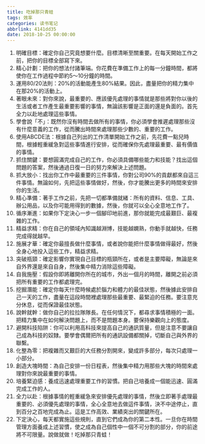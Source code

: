 ```yaml
---
title: 吃掉那只青蛙
tags: 效率
categories: 读书笔记
abbrlink: 4141dd35
date: 2018-10-25 00:00:00
---
```


  1. 明確目標：確定你自己究竟想要什麼。目標清晰至關重要。在每天開始工作之前，把你的目標全部寫下來。
  2. 精心計劃：把你的想法付諸筆端。你花費在準備工作上的每一分鐘時間，都將使你在工作過程中節約5～10分鐘的時間。
  3. 運用80/20法則：20%的活動能產生80%結果。因此，盡量把你的精力集中在那20%的活動上。
  4. 著眼未來：對你來說，最重要的、應該優先處理的事情就是那些將對你以後的生活或者工作產生最重要影響的事情，無論該影響是正面的還是負面的。首先全力以赴地處理這些事情。 <!-- more -->
  5. 學會說「不」：既然你沒有時間去做所有的事情，你必須學會推遲處理那些沒有什麼意義的工作，從而騰出時間來處理那些少數的、重要的工作。
  6. 使用ABCDE法：根據自己列出的工作清單開始工作之前，先花費一點兒時間，根據輕重緩急對這些事情進行安排，從而確保你先處理最重要、最有價值的事情。
  7. 抓住關鍵：要想圓滿完成自己的工作，你必須具備哪些能力和技能？找出這個問題的答案，然後通過日復一日的努力來解決上述問題。
  8. 抓大放小：找出你工作中最重要的三件事情，你對公司90%的貢獻都來自這三件事情。無論如何，先把這些事情做好，然後，你才能騰出更多的時間來安排你的生活。
  9. 精心準備：著手工作之前，先把一切都準備就緒：所有的資料、信息、工具、辦公用品，以及你可能用得到的數據，然後，你就可以全心全意地工作了。
  10. 循序漸進：如果你下定決心一步一個腳印地前進，那你就能完成最艱巨、最複雜的工作。
  11. 精益求精：你在自己的領域內知識越淵博，技能越嫻熟，你動手就越快，任務完成得就越早。
  12. 施展才華：確定你最擅長做什麼事情，或者說你能把什麼事情做得最好，然後全身心地投入這些工作，精益求精。
  13. 突破瓶頸：確定影響你實現自己目標的瓶頸所在，或者是主要障礙，無論是來自外界還是來自自身，然後集中精力消除這些障礙。
  14. 自我施壓：假設你即將離開你所在的城市，外出一個月的時間，離開之前必須把所有重要的工作都處理完。
  15. 挖掘潛能：確定你每天什麼時候處於腦力和體力的最佳狀態，然後據此安排自己一天的工作，盡量在這段時間裡處理那些最重要、最緊迫的任務。要注意充分休息，從而保證最佳狀態。
  16. 說幹就幹：做你自己的拉拉隊隊長。在任何情況下，都尋求事情積極的一面。把精力集中在如何解決問題上，而不是問題本身。要保持樂觀向上的態度。
  17. 避開科技陷阱：你可以利用高科技來提高自己的通訊質量，但是注意不要讓自己成為科技的奴隸。要學會偶爾把所有的通訊設備都關掉，切斷自己與外界的聯繫。
  18. 化整為零：把複雜而又艱巨的大任務分割開來，變成許多部分，每次只處理一小部分。
  19. 創造大塊時間：為自己安排一份日程表，然後集中精力用那些大塊的時間來處理對你來說最重要的事情。
  20. 培養緊迫感：養成迅速處理重要工作的習慣。把自己培養成一個能迅速、圓滿完成工作的人。
  21. 全力以赴：根據事情的輕重緩急來安排優先處理的事情，然後立即著手處理最重要的、必須優先處理的事情，全心全意地去做這件事情，決不中途停止，直到百分之百地完成為止。這是工作高效、業績突出的關鍵所在。
  22. 下定決心，每天都實施這些規則，直到它們成為你的第二本性。一旦你在時間管理方面養成上述習慣，使之成為自己個性中一個不可分割的部分，你的前途將不可限量。說做就做！吃掉那只青蛙！